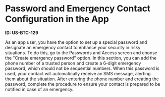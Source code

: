 # Password and Emergency Contact Configuration in the App

**ID: US-BTC-129**

As an app user, you have the option to set up a special password and designate an emergency contact to enhance your security in risky situations. To do this, go to the Passwords and Access screen and choose the "Create emergency password" option. In this section, you can add the phone number of a trusted person and create a 6-digit emergency password, which should not be sequential numbers. When this password is used, your contact will automatically receive an SMS message, alerting them about the situation. After entering the phone number and creating the password, complete the procedure to ensure your contact is prepared to be notified in case of an emergency.